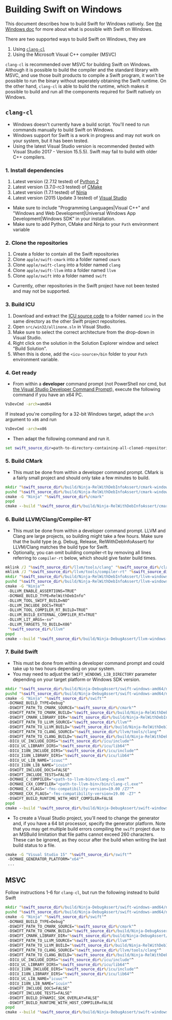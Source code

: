 # Building Swift on Windows

This document describes how to build Swift for Windows natively. See [the
Windows doc](./Windows.md) for more about what is possible with Swift on
Windows.

There are two supported ways to build Swift on Windows, they are

1. Using [`clang-cl`](https://clang.llvm.org/docs/UsersManual.html#clang-cl)
1. Using the Microsoft Visual C++ compiler (MSVC)

`clang-cl` is recommended over MSVC for building Swift on Windows.
Although it is possible to build the compiler and the standard library with
MSVC, and use those built products to compile a Swift program, it won't be
possible to run the binary without seperately obtaining the Swift runtime. On
the other hand, `clang-cl` is able to build the runtime, which makes it
possible to build and run all the components required for Swift natively on
Windows.

## `clang-cl`
- Windows doesn't currently have a build script. You'll need to run commands
  manually to build Swift on Windows.
- Windows support for Swift is a work in progress and may not work on your
  system, but it has been tested.
- Using the latest Visual Studio version is recommended (tested with Visual
  Studio 2017 - Version 15.5.5). Swift may fail to build with older C++ 
  compilers.

### 1. Install dependencies
1. Latest version (2.7.12 tested) of [Python
   2](https://www.python.org/downloads/)
1. Latest version (3.7.0-rc3 tested) of [CMake](https://cmake.org/download/)
1. Latest version (1.7.1 tested) of
   [Ninja](https://github.com/ninja-build/ninja/releases/latest)
1. Latest version (2015 Update 3 tested) of [Visual
   Studio](https://www.visualstudio.com/downloads/)
- Make sure to include "Programming Languages|Visual C++" and "Windows and Web
  Development|Universal Windows App Development|Windows SDK" in your
  installation.
- Make sure to add Python, CMake and Ninja to your `Path` environment variable

### 2. Clone the repositories
1. Create a folder to contain all the Swift repositories
1. Clone `apple/swift-cmark` into a folder named `cmark`
1. Clone `apple/swift-clang` into a folder named `clang`
1. Clone `apple/swift-llvm` into a folder named `llvm`
1. Clone `apple/swift` into a folder named `swift`
- Currently, other repositories in the Swift project have not been tested and
  may not be supported.

### 3. Build ICU
1. Download and extract the [ICU source
code](http://site.icu-project.org/download) to a folder named `icu` in the same
directory as the other Swift project repositories.
1. Open `src/win32/allinone.sln` in Visual Studio.
1. Make sure to select the correct architecture from the drop-down in Visual
Studio.
1. Right click on the solution in the Solution Explorer window and select
"Build Solution".
1. When this is done, add the `<icu-source>/bin` folder to your `Path`
environment variable.

### 4. Get ready
- From within a **developer** command prompt (not PowerShell nor cmd, but [the
  Visual Studio Developer Command
  Prompt](https://msdn.microsoft.com/en-us/library/f35ctcxw.aspx)), execute the
  following command if you have an x64 PC.
```cmd
VsDevCmd -arch=amd64
```
If instead you're compiling for a 32-bit Windows target, adapt the `arch`
argument to `x86` and run
```cmd
VsDevCmd -arch=x86
```

- Then adapt the following command and run it.
```cmd
set swift_source_dir=path-to-directory-containing-all-cloned-repositories
```

### 5. Build CMark
- This must be done from within a developer command prompt. CMark is a fairly
  small project and should only take a few minutes to build.
```cmd
mkdir "%swift_source_dir%/build/Ninja-RelWithDebInfoAssert/cmark-windows-amd64"
pushd "%swift_source_dir%/build/Ninja-RelWithDebInfoAssert/cmark-windows-amd64"
cmake -G "Ninja" "%swift_source_dir%/cmark"
popd
cmake --build "%swift_source_dir%/build/Ninja-RelWithDebInfoAssert/cmark-windows-amd64/"
```

### 6. Build LLVM/Clang/Compiler-RT
- This must be done from within a developer command prompt. LLVM and Clang are
  large projects, so building might take a few hours. Make sure that the build
  type (e.g. Debug, Release, RelWithDebInfoAssert) for LLVM/Clang matches the
  build type for Swift.
- Optionally, you can omit building compiler-rt by removing all lines referring
  to `compiler-rt` below, which should give faster build times.
```cmd
mklink /J "%swift_source_dir%/llvm/tools/clang" "%swift_source_dir%/clang"
mklink /J "%swift_source_dir%/llvm/tools/compiler-rt" "%swift_source_dir%/compiler-rt"
mkdir "%swift_source_dir%/build/Ninja-RelWithDebInfoAssert/llvm-windows-amd64"
pushd "%swift_source_dir%/build/Ninja-RelWithDebInfoAssert/llvm-windows-amd64"
cmake -G "Ninja"^
 -DLLVM_ENABLE_ASSERTIONS=TRUE^
 -DCMAKE_BUILD_TYPE=RelWithDebInfo^
 -DLLVM_TOOL_SWIFT_BUILD=NO^
 -DLLVM_INCLUDE_DOCS=TRUE^
 -DLLVM_TOOL_COMPILER_RT_BUILD=TRUE^
 -DLLVM_BUILD_EXTERNAL_COMPILER_RT=TRUE^
 -DLLVM_LIT_ARGS=-sv^
 -DLLVM_TARGETS_TO_BUILD=X86^
 "%swift_source_dir%/llvm"
popd
cmake --build "%swift_source_dir%/build/Ninja-DebugAssert/llvm-windows-amd64"
```

### 7. Build Swift
- This must be done from within a developer command prompt and could take up to
  two hours depending on your system.
- You may need to adjust the `SWIFT_WINDOWS_LIB_DIRECTORY` parameter depending on
  your target platform or Windows SDK version.
```cmd
mkdir "%swift_source_dir%/build/Ninja-DebugAssert/swift-windows-amd64/ninja"
pushd "%swift_source_dir%/build/Ninja-DebugAssert/swift-windows-amd64/ninja"
cmake -G "Ninja" "%swift_source_dir%/swift"^
 -DCMAKE_BUILD_TYPE=Debug^
 -DSWIFT_PATH_TO_CMARK_SOURCE="%swift_source_dir%/cmark"^
 -DSWIFT_PATH_TO_CMARK_BUILD="%swift_source_dir%/build/Ninja-RelWithDebInfoAssert/cmark-windows-amd64"^
 -DSWIFT_CMARK_LIBRARY_DIR="%swift_source_dir%/build/Ninja-RelWithDebInfoAssert/cmark-windows-amd64/src"^
 -DSWIFT_PATH_TO_LLVM_SOURCE="%swift_source_dir%/llvm"^
 -DSWIFT_PATH_TO_LLVM_BUILD="%swift_source_dir%/build/Ninja-RelWithDebInfoAssert/llvm-windows-amd64"^
 -DSWIFT_PATH_TO_CLANG_SOURCE="%swift_source_dir%/llvm/tools/clang"^
 -DSWIFT_PATH_TO_CLANG_BUILD="%swift_source_dir%/build/Ninja-RelWithDebInfoAssert/llvm-windows-amd64"^
 -DICU_UC_INCLUDE_DIRS="%swift_source_dir%/icu/include"^
 -DICU_UC_LIBRARY_DIRS="%swift_source_dir%/icu/lib64"^
 -DICU_I18N_INCLUDE_DIRS="%swift_source_dir%/icu/include"^
 -DICU_I18N_LIBRARY_DIRS="%swift_source_dir%/icu/lib64"^
 -DICU_UC_LIB_NAME="icuuc"^
 -DICU_I18N_LIB_NAME="icuin"^
 -DSWIFT_INCLUDE_DOCS=FALSE^
 -DSWIFT_INCLUDE_TESTS=FALSE^
 -DCMAKE_C_COMPILER="<path-to-llvm-bin>/clang-cl.exe"^
 -DCMAKE_CXX_COMPILER="<path-to-llvm-bin>/bin/clang-cl.exe"^
 -DCMAKE_C_FLAGS="-fms-compatibility-version=19.00 /Z7"^
 -DCMAKE_CXX_FLAGS="-fms-compatibility-version=19.00 -Z7" ^
 -DSWIFT_BUILD_RUNTIME_WITH_HOST_COMPILER=FALSE
popd
cmake --build "%swift_source_dir%/build/Ninja-DebugAssert/swift-windows-amd64/ninja"
```

- To create a Visual Studio project, you'll need to change the generator and,
  if you have a 64 bit processor, specify the generator platform. Note that you
  may get multiple build errors compiling the `swift` project due to an MSBuild
  limitation that file paths cannot exceed 260 characters. These can be
  ignored, as they occur after the build when writing the last build status to
  a file.

```cmd
cmake -G "Visual Studio 15" "%swift_source_dir%/swift"^
 -DCMAKE_GENERATOR_PLATFORM="x64"^
 ...
```

## MSVC

Follow instructions 1-6 for `clang-cl`, but run the following instead to build Swift

```cmd
mkdir "%swift_source_dir%/build/Ninja-DebugAssert/swift-windows-amd64/ninja"
pushd "%swift_source_dir%/build/Ninja-DebugAssert/swift-windows-amd64/ninja"
cmake -G "Ninja" "%swift_source_dir%/swift"^
 -DCMAKE_BUILD_TYPE=Debug^
 -DSWIFT_PATH_TO_CMARK_SOURCE="%swift_source_dir%/cmark"^
 -DSWIFT_PATH_TO_CMARK_BUILD="%swift_source_dir%/build/Ninja-DebugAssert/cmark-windows-amd64"^
 -DSWIFT_CMARK_LIBRARY_DIR="%swift_source_dir%/build/Ninja-DebugAssert/cmark-windows-amd64/src"^
 -DSWIFT_PATH_TO_LLVM_SOURCE="%swift_source_dir%/llvm"^
 -DSWIFT_PATH_TO_LLVM_BUILD="%swift_source_dir%/build/Ninja-RelWithDebInfoAssert/llvm-windows-amd64"^
 -DSWIFT_PATH_TO_CLANG_SOURCE="%swift_source_dir%/llvm/tools/clang"^
 -DSWIFT_PATH_TO_CLANG_BUILD="%swift_source_dir%/build/Ninja-RelWithDebInfoAssert/llvm-windows-amd64"^
 -DICU_UC_INCLUDE_DIRS="%swift_source_dir%/icu/include"^
 -DICU_UC_LIBRARY_DIRS="%swift_source_dir%/icu/lib64"^
 -DICU_I18N_INCLUDE_DIRS="%swift_source_dir%/icu/include"^
 -DICU_I18N_LIBRARY_DIRS="%swift_source_dir%/icu/lib64"^
 -DICU_UC_LIB_NAME="icuuc"^
 -DICU_I18N_LIB_NAME="icuin"^
 -DSWIFT_INCLUDE_DOCS=FALSE^
 -DSWIFT_INCLUDE_TESTS=FALSE^
 -DSWIFT_BUILD_DYNAMIC_SDK_OVERLAY=FALSE^
 -DSWIFT_BUILD_RUNTIME_WITH_HOST_COMPILER=FALSE
popd
cmake --build "%swift_source_dir%/build/Ninja-DebugAssert/swift-windows-amd64/ninja"
```
